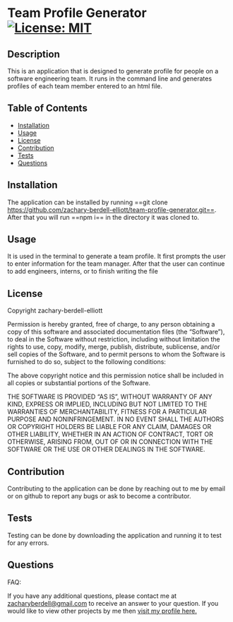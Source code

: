 # Team Profile Generator [![License: MIT](https://img.shields.io/badge/License-MIT-yellow.svg)](https://opensource.org/licenses/MIT)

## Description
This is an application that is designed to generate profile for people on a software engineering team. It runs in the command line and generates profiles of each team member entered to an html file.

## Table of Contents
* [Installation](#installation)
* [Usage](#usage)
* [License](#license)
* [Contribution](#contribution)
* [Tests](#tests)
* [Questions](#questions)

## Installation 
The application can be installed by running ==git clone https://github.com/zachary-berdell-elliott/team-profile-generator.git==. After that you will run ==npm i== in the directory it was cloned to.

## Usage 
It is used in the terminal to generate a team profile. It first prompts the user to enter information for the team manager. After that the user can continue to add engineers, interns, or to finish writing the file

## License 
Copyright zachary-berdell-elliott

Permission is hereby granted, free of charge, to any person obtaining a copy of this software and associated documentation files (the “Software”), to deal in the Software without restriction, including without limitation the rights to use, copy, modify, merge, publish, distribute, sublicense, and/or sell copies of the Software, and to permit persons to whom the Software is furnished to do so, subject to the following conditions:

  The above copyright notice and this permission notice shall be included in all copies or substantial portions of the Software.
    
  THE SOFTWARE IS PROVIDED “AS IS”, WITHOUT WARRANTY OF ANY KIND, EXPRESS OR IMPLIED, INCLUDING BUT NOT LIMITED TO THE WARRANTIES OF MERCHANTABILITY, FITNESS FOR A PARTICULAR PURPOSE AND NONINFRINGEMENT. IN NO EVENT SHALL THE AUTHORS OR COPYRIGHT HOLDERS BE LIABLE FOR ANY CLAIM, DAMAGES OR OTHER LIABILITY, WHETHER IN AN ACTION OF CONTRACT, TORT OR OTHERWISE, ARISING FROM, OUT OF OR IN CONNECTION WITH THE SOFTWARE OR THE USE OR OTHER DEALINGS IN THE SOFTWARE.

## Contribution 
Contributing to the application can be done by reaching out to me by email or on github to report any bugs or ask to become a contributor.

## Tests 
Testing can be done by downloading the application and running it to test for any errors.

## Questions 
FAQ: 



If you have any additional questions, please contact me at zacharyberdell@gmail.com to receive an answer to your question. If you would like to view other projects by me then [visit my profile here.](https://github.com/zachary-berdell-elliott)
